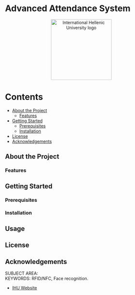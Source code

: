 # Advanced Attendance System
<div align="center">
    <img src="https://www.ihu.edu.gr/images/logos/IHU_logo_blue_en.jpg" alt="International Hellenic University logo" width="auto", height="200">
</div>

<!-- Contents -->
# Contents

- [About the Project](#about-the-project)
  * [Features](#features)
- [Getting Started](#getting-started)
  * [Prerequisites](#prerequisites)
  * [Installation](#installation)
  <!--* [Run locally](#run-logally)-->
- [License](#license)
- [Acknowledgements](#acknowledgements)

<!-- About the Project -->
## About the Project

<div align="center"> 
  
</div>

<!-- Features -->
### Features

<!-- Getting Started -->
## Getting Started

<!-- Prerequisites -->
### Prerequisites

<!-- Installation -->
### Installation

<!-- Run Locally
### Run Locally
-->
<!-- Usage -->
## Usage

<!-- License -->
## License

<!-- Acknowledgments-->
## Acknowledgements
SUBJECT AREA:  
KEYWORDS: RFID/NFC, Face recognition.

 - [IHU Website](https://www.cs.ihu.gr/index.xhtml;jsessionid=Jy-71XCR7OeMGBi-uXAygMK5mHmdBjHdvOYKjV-1.javaee2?language=en)
 
